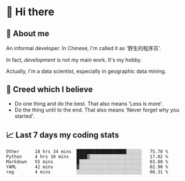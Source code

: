 # 👋 Hi there

## :speech_balloon: About me

An informal developer. In Chinese, I'm called it as '野生的程序员'.

In fact, _development_ is not my main work. It's my hobby.

Actually, I'm a data scientist, especially in geographic data mining.

## :see_no_evil: Creed which I believe

- Do one thing and do the best. That also means 'Less is more'.
- Do the thing until to the end. That also means 'Never forget why you started'.

## :chart_with_upwards_trend: Last 7 days my coding stats

<!--START_SECTION:waka-->
```text
Other      18 hrs 34 mins  ███████████████████░░░░░░   75.70 % 
Python     4 hrs 10 mins   ████▒░░░░░░░░░░░░░░░░░░░░   17.02 % 
Markdown   55 mins         █░░░░░░░░░░░░░░░░░░░░░░░░   03.80 % 
YAML       42 mins         ▓░░░░░░░░░░░░░░░░░░░░░░░░   02.90 % 
reg        4 mins          ░░░░░░░░░░░░░░░░░░░░░░░░░   00.31 % 
```
<!--END_SECTION:waka-->
